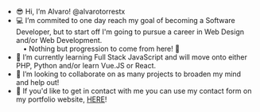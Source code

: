 - 😎 Hi, I’m Alvaro! @alvarotorrestx
- 💻 I’m commited to one day reach my goal of becoming a Software Developer, but to start off I'm going to pursue a career in Web Design and/or Web Development. <br>&emsp;&bull; Nothing but progression to come from here! 💪
- 🧠 I’m currently learning Full Stack JavaScript and will move onto either PHP, Python and/or learn Vue.JS or React.
- 🤗 I’m looking to collaborate on as many projects to broaden my mind and help out!
- 📩 If you'd like to get in contact with me you can use my contact form on my portfolio website, <a href="https://www.alvarotorrestx.com/connect" alt="Alvaro Torres's Contact Form" title="Alvaro Torres's Contact Form" target="_blank">HERE</a>!

<!---
alvarotorrestx/alvarotorrestx is a ✨ special ✨ repository because its `README.md` (this file) appears on your GitHub profile.
You can click the Preview link to take a look at your changes.
--->
